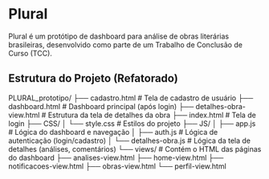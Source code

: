 # Plural

Plural é um protótipo de dashboard para análise de obras literárias brasileiras, desenvolvido como parte de um Trabalho de Conclusão de Curso (TCC).

## Estrutura do Projeto (Refatorado)

PLURAL_prototipo/
├── cadastro.html             # Tela de cadastro de usuário
├── dashboard.html            # Dashboard principal (após login)
├── detalhes-obra-view.html   # Estrutura da tela de detalhes da obra
├── index.html                # Tela de login
├── CSS/
│   └── style.css             # Estilos do projeto
├── JS/
│   ├── app.js                # Lógica do dashboard e navegação
│   ├── auth.js               # Lógica de autenticação (login/cadastro)
│   └── detalhes-obra.js      # Lógica da tela de detalhes (análises, comentários)
└── views/                    # Contém o HTML das páginas do dashboard
    ├── analises-view.html
    ├── home-view.html
    ├── notificacoes-view.html
    ├── obras-view.html
    └── perfil-view.html